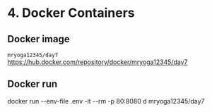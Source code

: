  # 4. Docker Containers
 ## Docker image
`mryoga12345/day7`
https://hub.docker.com/repository/docker/mryoga12345/day7
 ## Docker run
docker run --env-file .env -it --rm -p 80:8080 d mryoga12345/day7